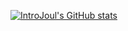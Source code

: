 [![IntroJoul's GitHub stats](https://github-readme-stats.vercel.app/api?username=IntroJoul&count_private=true&show_icons=true&theme=radical)](https://github.com/anuraghazra/github-readme-stats)